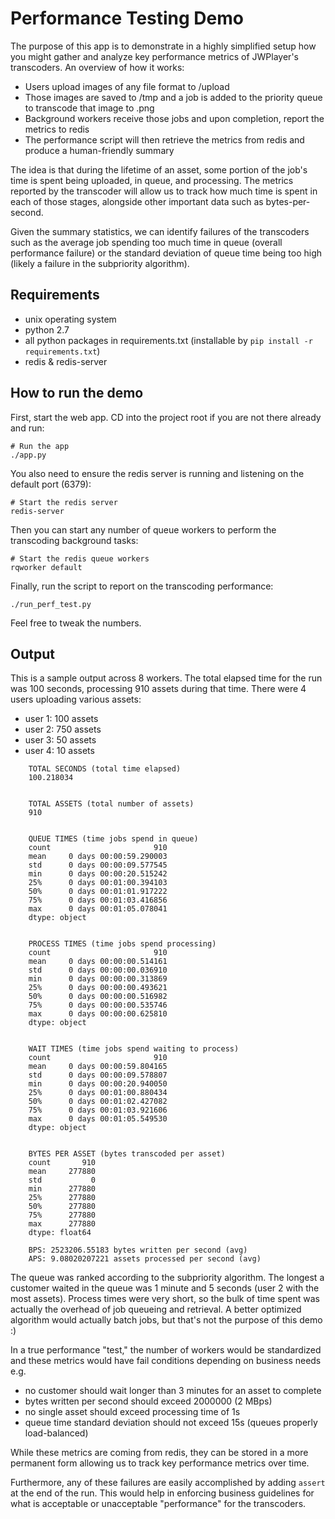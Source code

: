 # Performance Testing Demo

The purpose of this app is to demonstrate in a highly simplified setup how you might gather and analyze key performance
metrics of JWPlayer's transcoders. An overview of how it works:

- Users upload images of any file format to /upload
- Those images are saved to /tmp and a job is added to the priority queue to transcode that image to .png
- Background workers receive those jobs and upon completion, report the metrics to redis
- The performance script will then retrieve the metrics from redis and produce a human-friendly summary

The idea is that during the lifetime of an asset, some portion of the job's time is spent being uploaded, in queue,
and processing. The metrics reported by the transcoder will allow us to track how much time is spent in each of those
stages, alongside other important data such as bytes-per-second.

Given the summary statistics, we can identify failures of the transcoders such as the average job spending too much
time in queue (overall performance failure) or the standard deviation of queue time being too high (likely a failure
in the subpriority algorithm).

## Requirements

- unix operating system
- python 2.7
- all python packages in requirements.txt (installable by `pip install -r requirements.txt`)
- redis & redis-server


## How to run the demo

First, start the web app. CD into the project root if you are not there already and run:

    # Run the app
    ./app.py

You also need to ensure the redis server is running and listening on the default port (6379):

    # Start the redis server
    redis-server

Then you can start any number of queue workers to perform the transcoding background tasks:

    # Start the redis queue workers
    rqworker default

Finally, run the script to report on the transcoding performance:

    ./run_perf_test.py

Feel free to tweak the numbers.


## Output

This is a sample output across 8 workers. The total elapsed time for the run was 100 seconds, processing 910 assets
during that time. There were 4 users uploading various assets:

- user 1: 100 assets
- user 2: 750 assets
- user 3: 50 assets
- user 4: 10 assets

```
    TOTAL SECONDS (total time elapsed)
    100.218034


    TOTAL ASSETS (total number of assets)
    910


    QUEUE TIMES (time jobs spend in queue)
    count                       910
    mean     0 days 00:00:59.290003
    std      0 days 00:00:09.577545
    min      0 days 00:00:20.515242
    25%      0 days 00:01:00.394103
    50%      0 days 00:01:01.917222
    75%      0 days 00:01:03.416856
    max      0 days 00:01:05.078041
    dtype: object


    PROCESS TIMES (time jobs spend processing)
    count                       910
    mean     0 days 00:00:00.514161
    std      0 days 00:00:00.036910
    min      0 days 00:00:00.313869
    25%      0 days 00:00:00.493621
    50%      0 days 00:00:00.516982
    75%      0 days 00:00:00.535746
    max      0 days 00:00:00.625810
    dtype: object


    WAIT TIMES (time jobs spend waiting to process)
    count                       910
    mean     0 days 00:00:59.804165
    std      0 days 00:00:09.578807
    min      0 days 00:00:20.940050
    25%      0 days 00:01:00.880434
    50%      0 days 00:01:02.427082
    75%      0 days 00:01:03.921606
    max      0 days 00:01:05.549530
    dtype: object


    BYTES PER ASSET (bytes transcoded per asset)
    count       910
    mean     277880
    std           0
    min      277880
    25%      277880
    50%      277880
    75%      277880
    max      277880
    dtype: float64

    BPS: 2523206.55183 bytes written per second (avg)
    APS: 9.08020207221 assets processed per second (avg)
```

The queue was ranked according to the subpriority algorithm. The longest a customer waited in the queue was
1 minute and 5 seconds (user 2 with the most assets). Process times were very short, so the bulk of time spent was
actually the overhead of job queueing and retrieval. A better optimized algorithm would actually batch jobs, but
that's not the purpose of this demo :)

In a true performance "test," the number of workers would be standardized and these metrics would have fail conditions
depending on business needs e.g.

- no customer should wait longer than 3 minutes for an asset to complete
- bytes written per second should exceed 2000000 (2 MBps)
- no single asset should exceed processing time of 1s
- queue time standard deviation should not exceed 15s (queues properly load-balanced)

While these metrics are coming from redis, they can be stored in a more permanent form allowing us to track
key performance metrics over time.

Furthermore, any of these failures are easily accomplished by adding `assert` at the end of the run. This would help
in enforcing business guidelines for what is acceptable or unacceptable "performance" for the transcoders.





